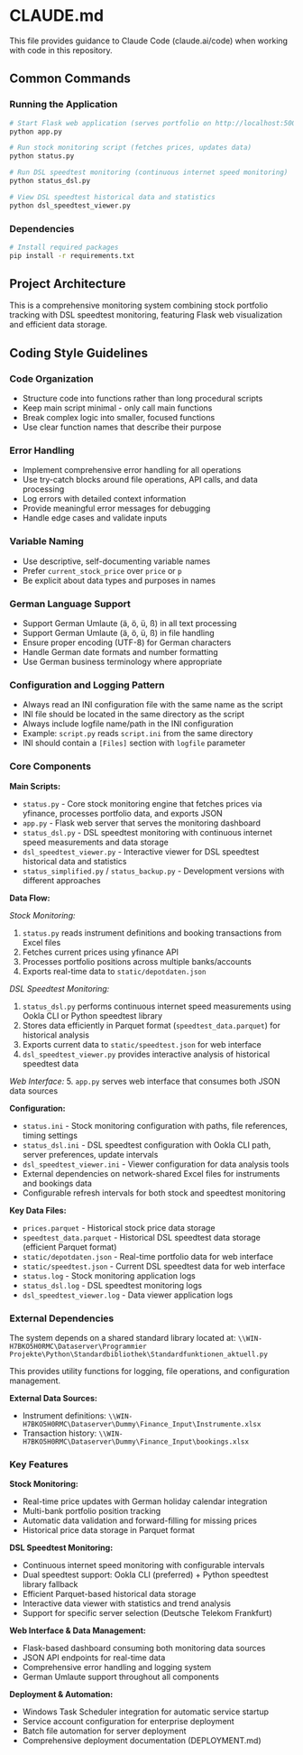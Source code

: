 # CLAUDE.md

This file provides guidance to Claude Code (claude.ai/code) when working with code in this repository.

## Common Commands

### Running the Application
```bash
# Start Flask web application (serves portfolio on http://localhost:5000)
python app.py

# Run stock monitoring script (fetches prices, updates data)
python status.py

# Run DSL speedtest monitoring (continuous internet speed monitoring)
python status_dsl.py

# View DSL speedtest historical data and statistics
python dsl_speedtest_viewer.py
```

### Dependencies
```bash
# Install required packages
pip install -r requirements.txt
```

## Project Architecture

This is a comprehensive monitoring system combining stock portfolio tracking with DSL speedtest monitoring, featuring Flask web visualization and efficient data storage.

  ## Coding Style Guidelines

  ### Code Organization
  - Structure code into functions rather than long procedural scripts
  - Keep main script minimal - only call main functions
  - Break complex logic into smaller, focused functions
  - Use clear function names that describe their purpose

  ### Error Handling
  - Implement comprehensive error handling for all operations
  - Use try-catch blocks around file operations, API calls, and data processing
  - Log errors with detailed context information
  - Provide meaningful error messages for debugging
  - Handle edge cases and validate inputs

  ### Variable Naming
  - Use descriptive, self-documenting variable names
  - Prefer `current_stock_price` over `price` or `p`
  - Be explicit about data types and purposes in names

  ### German Language Support
  - Support German Umlaute (ä, ö, ü, ß) in all text processing
  - Support German Umlaute (ä, ö, ü, ß) in file handling
  - Ensure proper encoding (UTF-8) for German characters
  - Handle German date formats and number formatting
  - Use German business terminology where appropriate

  ### Configuration and Logging Pattern
  - Always read an INI configuration file with the same name as the script
  - INI file should be located in the same directory as the script
  - Always include logfile name/path in the INI configuration
  - Example: `script.py` reads `script.ini` from the same directory
  - INI should contain a `[Files]` section with `logfile` parameter



### Core Components

**Main Scripts:**
- `status.py` - Core stock monitoring engine that fetches prices via yfinance, processes portfolio data, and exports JSON
- `app.py` - Flask web server that serves the monitoring dashboard
- `status_dsl.py` - DSL speedtest monitoring with continuous internet speed measurements and data storage
- `dsl_speedtest_viewer.py` - Interactive viewer for DSL speedtest historical data and statistics
- `status_simplified.py` / `status_backup.py` - Development versions with different approaches

**Data Flow:**

*Stock Monitoring:*
1. `status.py` reads instrument definitions and booking transactions from Excel files
2. Fetches current prices using yfinance API
3. Processes portfolio positions across multiple banks/accounts
4. Exports real-time data to `static/depotdaten.json`

*DSL Speedtest Monitoring:*
1. `status_dsl.py` performs continuous internet speed measurements using Ookla CLI or Python speedtest library
2. Stores data efficiently in Parquet format (`speedtest_data.parquet`) for historical analysis
3. Exports current data to `static/speedtest.json` for web interface
4. `dsl_speedtest_viewer.py` provides interactive analysis of historical speedtest data

*Web Interface:*
5. `app.py` serves web interface that consumes both JSON data sources

**Configuration:**
- `status.ini` - Stock monitoring configuration with paths, file references, timing settings
- `status_dsl.ini` - DSL speedtest configuration with Ookla CLI path, server preferences, update intervals
- `dsl_speedtest_viewer.ini` - Viewer configuration for data analysis tools
- External dependencies on network-shared Excel files for instruments and bookings data
- Configurable refresh intervals for both stock and speedtest monitoring

**Key Data Files:**
- `prices.parquet` - Historical stock price data storage
- `speedtest_data.parquet` - Historical DSL speedtest data storage (efficient Parquet format)
- `static/depotdaten.json` - Real-time portfolio data for web interface
- `static/speedtest.json` - Current DSL speedtest data for web interface
- `status.log` - Stock monitoring application logs
- `status_dsl.log` - DSL speedtest monitoring logs
- `dsl_speedtest_viewer.log` - Data viewer application logs

### External Dependencies

The system depends on a shared standard library located at:
`\\WIN-H7BKO5H0RMC\Dataserver\Programmier Projekte\Python\Standardbibliothek\Standardfunktionen_aktuell.py`

This provides utility functions for logging, file operations, and configuration management.

**External Data Sources:**
- Instrument definitions: `\\WIN-H7BKO5H0RMC\Dataserver\Dummy\Finance_Input\Instrumente.xlsx`
- Transaction history: `\\WIN-H7BKO5H0RMC\Dataserver\Dummy\Finance_Input\bookings.xlsx`

### Key Features

**Stock Monitoring:**
- Real-time price updates with German holiday calendar integration
- Multi-bank portfolio position tracking
- Automatic data validation and forward-filling for missing prices
- Historical price data storage in Parquet format

**DSL Speedtest Monitoring:**
- Continuous internet speed monitoring with configurable intervals
- Dual speedtest support: Ookla CLI (preferred) + Python speedtest library fallback
- Efficient Parquet-based historical data storage
- Interactive data viewer with statistics and trend analysis
- Support for specific server selection (Deutsche Telekom Frankfurt)

**Web Interface & Data Management:**
- Flask-based dashboard consuming both monitoring data sources
- JSON API endpoints for real-time data
- Comprehensive error handling and logging system
- German Umlaute support throughout all components

**Deployment & Automation:**
- Windows Task Scheduler integration for automatic service startup
- Service account configuration for enterprise deployment
- Batch file automation for server deployment
- Comprehensive deployment documentation (DEPLOYMENT.md)